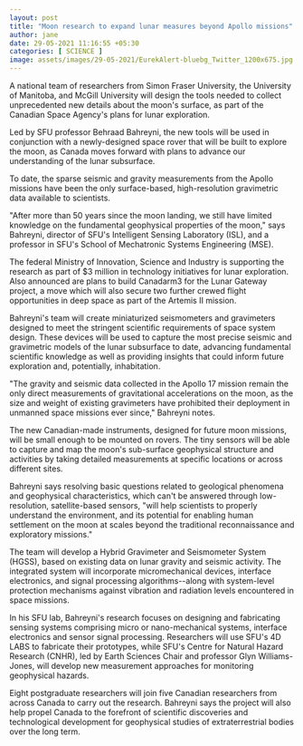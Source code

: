 ```yaml
---
layout: post
title: "Moon research to expand lunar measures beyond Apollo missions"
author: jane 
date: 29-05-2021 11:16:55 +05:30 
categories: [ SCIENCE ] 
image: assets/images/29-05-2021/EurekAlert-bluebg_Twitter_1200x675.jpg
---
```

A national team of researchers from Simon Fraser University, the University of Manitoba, and McGill University will design the tools needed to collect unprecedented new details about the moon's surface, as part of the Canadian Space Agency's plans for lunar exploration.

Led by SFU professor Behraad Bahreyni, the new tools will be used in conjunction with a newly-designed space rover that will be built to explore the moon, as Canada moves forward with plans to advance our understanding of the lunar subsurface.

To date, the sparse seismic and gravity measurements from the Apollo missions have been the only surface-based, high-resolution gravimetric data available to scientists.

"After more than 50 years since the moon landing, we still have limited knowledge on the fundamental geophysical properties of the moon," says Bahreyni, director of SFU's Intelligent Sensing Laboratory (ISL), and a professor in SFU's School of Mechatronic Systems Engineering (MSE).

The federal Ministry of Innovation, Science and Industry is supporting the research as part of $3 million in technology initiatives for lunar exploration. Also announced are plans to build Canadarm3 for the Lunar Gateway project, a move which will also secure two further crewed flight opportunities in deep space as part of the Artemis II mission.

Bahreyni's team will create miniaturized seismometers and gravimeters designed to meet the stringent scientific requirements of space system design. These devices will be used to capture the most precise seismic and gravimetric models of the lunar subsurface to date, advancing fundamental scientific knowledge as well as providing insights that could inform future exploration and, potentially, inhabitation.

"The gravity and seismic data collected in the Apollo 17 mission remain the only direct measurements of gravitational accelerations on the moon, as the size and weight of existing gravimeters have prohibited their deployment in unmanned space missions ever since," Bahreyni notes.

The new Canadian-made instruments, designed for future moon missions, will be small enough to be mounted on rovers. The tiny sensors will be able to capture and map the moon's sub-surface geophysical structure and activities by taking detailed measurements at specific locations or across different sites.

Bahreyni says resolving basic questions related to geological phenomena and geophysical characteristics, which can't be answered through low-resolution, satellite-based sensors, "will help scientists to properly understand the environment, and its potential for enabling human settlement on the moon at scales beyond the traditional reconnaissance and exploratory missions."

The team will develop a Hybrid Gravimeter and Seismometer System (HGSS), based on existing data on lunar gravity and seismic activity. The integrated system will incorporate micromechanical devices, interface electronics, and signal processing algorithms--along with system-level protection mechanisms against vibration and radiation levels encountered in space missions.

In his SFU lab, Bahreyni's research focuses on designing and fabricating sensing systems comprising micro or nano-mechanical systems, interface electronics and sensor signal processing. Researchers will use SFU's 4D LABS to fabricate their prototypes, while SFU's Centre for Natural Hazard Research (CNHR), led by Earth Sciences Chair and professor Glyn Williams-Jones, will develop new measurement approaches for monitoring geophysical hazards.

Eight postgraduate researchers will join five Canadian researchers from across Canada to carry out the research. Bahreyni says the project will also help propel Canada to the forefront of scientific discoveries and technological development for geophysical studies of extraterrestrial bodies over the long term.

###